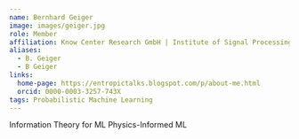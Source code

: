 ```yaml
---
name: Bernhard Geiger
image: images/geiger.jpg
role: Member
affiliation: Know Center Research GmbH | Institute of Signal Processing and Speech Communication
aliases:
  - B. Geiger
  - B Geiger
links:
  home-page: https://entropictalks.blogspot.com/p/about-me.html
  orcid: 0000-0003-3257-743X
tags: Probabilistic Machine Learning
---
```


Information Theory for ML
Physics-Informed ML 

